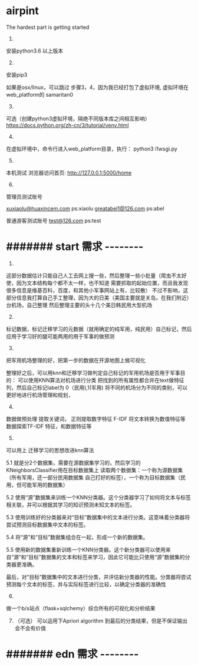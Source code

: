 # airpint
The hardest part is getting started


1.
安装python3.6 以上版本

2. 
安装pip3 

如果是osx/linux，可以跳过 步骤3，4，因为我已经打包了虚拟环境,
虚拟环境在web_platform的 samaritan0

3.
可选（创建python3虚拟环境，隔绝不同版本库之间相互影响）
https://docs.python.org/zh-cn/3/tutorial/venv.html


4.
在虚拟环境中，命令行进入web_platform目录，执行：
python3 i1wsgi.py

5. 
本机测试
浏览器访问首页: http://127.0.0.1:5000/home


6.
管理员测试账号

xuxiaolu@huaxincem.com	ps:xiaolu
greatabel1@126.com  ps:abel

普通游客测试账号
test@126.com  ps:test






# ####### start 需求   -------- #######

1. 
这部分数据估计只能自己人工去网上搜一些，然后整理一些小批量（爬虫不太好使，因为文本结构每个都不太一样，也不知道
需要抓取的起始位置，而且我发现很多信息是维基百科，百度，和其他小军事网站上有，比较散）
不过不影响，这部分信息我打算自己手工整理，因为大的日美（美国主要就是关岛，在我们附近）台机场，自己整理
然后整理主要的头十几个美日韩民用大型机场


2.
标记数据，标记迁移学习的元数据（就用确定的纯军用，纯民用）自己标记，然后应用于学习好的腿可能两用的用于军事的做预测

3.
把军用机场整理的好，把第一步的数据在开源地图上做可视化

整理好之后，可以用knn和迁移学习做判定自己标记的军用机场是否用于军事目的：
可以使用KNN算法对机场进行分类
把找到的所有属性都合并在text做特征列，然后自己标记label为 0（民用),1(军用)
将不同的机场分为不同的类别，可以更好地进行机场管理和规划，

4.
数据做预处理
提取关键词，
正则提取数字特征
F-IDF 将文本转换为数值特征等
数据探索TF-IDF 特征，和数据特征等

5.
可以用上
迁移学习的思想改进knn算法

5.1
就是分2个数据集，需要在源数据集学习的，然后学习的KNeighborsClassifier用在目标数据集上
读取两个数据集：一个称为源数据集（所有军用，还一部分民用数据集 自己打好的标签），一个称为目标数据集（民用，但可能军用的数据集）

5.2
使用“源”数据集来训练一个KNN分类器。这个分类器学习了如何将文本与标签相关联，并可以根据其学习的知识预测未知文本的标签。

5.3
使用训练好的分类器来对“目标”数据集中的文本进行分类。这意味着分类器将尝试预测目标数据集中文本的标签。

5.4
将“源”和“目标”数据集组合在一起，形成一个新的数据集。

5.5
使用新的数据集重新训练一个KNN分类器。这个新分类器可以使用来自“源”和“目标”数据集的文本和标签来学习，因此它可能比只使用“源”数据集的分类器更准确。

最后，对“目标”数据集中的文本进行分类，并评估新分类器的性能。分类器将尝试预测每个文本的标签，并与实际标签进行比较，以确定分类器的准确性

6.
做一个b/s站点（flask+sqlchemy）综合所有的可视化和分析结果

7. （可选）
可以运用下Apriori algorithm 到最后的分类结果，但是不保证输出会不会有价值


# ####### edn   需求   -------- #######



